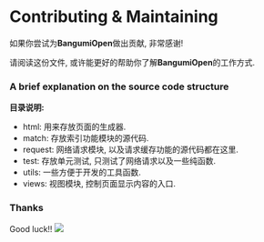 # Contributing & Maintaining

如果你尝试为**BangumiOpen**做出贡献, 非常感谢!

请阅读这份文件, 或许能更好的帮助你了解**BangumiOpen**的工作方式.

### A brief explanation on the source code structure

**目录说明:**

- html: 用来存放页面的生成器.
- match: 存放索引功能模块的源代码.
- request: 网络请求模块, 以及请求缓存功能的源代码都在这里.
- test: 存放单元测试, 只测试了网络请求以及一些纯函数.
- utils: 一些方便于开发的工具函数.
- views: 视图模块, 控制页面显示内容的入口.

### Thanks

Good luck!!
![](https://imgkr2.cn-bj.ufileos.com/09d60862-2758-4fdc-b13b-ad74d448ad40.jpg?UCloudPublicKey=TOKEN_8d8b72be-579a-4e83-bfd0-5f6ce1546f13&Signature=6Vs%252BA4g3BTzZEqh1WvBoodL5Jv8%253D&Expires=1598088303)
